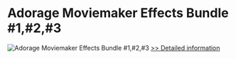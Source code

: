 # Adorage Moviemaker Effects Bundle #1,#2,#3
![Adorage Moviemaker Effects Bundle #1,#2,#3](https://mycommerce.akamaized.net/api/pimages/P300070792/BIG/300070792.GIF)
[>> Detailed information](https://secure.element5.com/esales/product.html?productid=300070792&affiliateid=200057808)